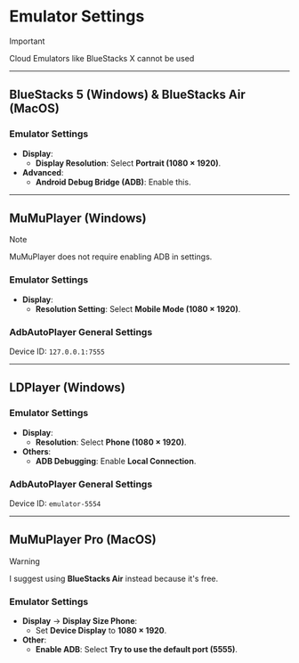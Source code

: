# Emulator Settings
> [!IMPORTANT]
> Cloud Emulators like BlueStacks X cannot be used

---

## BlueStacks 5 (Windows) & BlueStacks Air (MacOS)

### Emulator Settings
- **Display**:
  - **Display Resolution**: Select **Portrait (1080 × 1920)**.
- **Advanced**:
  - **Android Debug Bridge (ADB)**: Enable this.

---

## MuMuPlayer (Windows)

> [!NOTE]
> MuMuPlayer does not require enabling ADB in settings.

### Emulator Settings
- **Display**:
  - **Resolution Setting**: Select **Mobile Mode (1080 × 1920)**.

### AdbAutoPlayer General Settings

Device ID: `127.0.0.1:7555`


---

## LDPlayer (Windows)

### Emulator Settings
- **Display**:
    - **Resolution**: Select **Phone (1080 × 1920)**.
- **Others**:
    - **ADB Debugging**: Enable **Local Connection**.

### AdbAutoPlayer General Settings
Device ID: `emulator-5554`

---

## MuMuPlayer Pro (MacOS)

> [!WARNING]
> I suggest using **BlueStacks Air** instead because it's free.

### Emulator Settings
- **Display** → **Display Size Phone**:
    - Set **Device Display** to **1080 × 1920**.
- **Other**:
    - **Enable ADB**: Select **Try to use the default port (5555)**.
